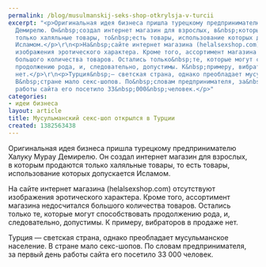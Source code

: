 ```yaml
---
permalink: /blog/musulmanskij-seks-shop-otkrylsja-v-turcii
excerpt: "<p>Оригинальная идея бизнеса пришла турецкому предпринимателю Халуку Мурау
  Демирелю. Он&nbsp;создал интернет магазин для взрослых, в&nbsp;которым продаются
  только халяльные товары, то&nbsp;есть товары, использование которых допускается
  Исламом.</p>\r\n<p>На&nbsp;сайте интернет магазина (helalsexshop.com) отсутствуют
  изображения эротического характера. Кроме того, ассортимент магазина недосчитался
  большого количества товаров. Остались только&nbsp;те, которые могут способствовать
  продолжению рода, и, следовательно, допустимы. К&nbsp;примеру, вибраторов в&nbsp;продаже
  нет.</p>\r\n<p>Турция&nbsp;— светская страна, однако преобладает мусульманское население.
  В&nbsp;стране мало секс-шопов. По&nbsp;словам предпринимателя, за&nbsp;первый день
  работы сайта его посетило 33&nbsp;000&nbsp;человек.</p>"
categories:
- идеи бизнеса
layout: article
title: Мусульманский секс-шоп открылся в Tурции
created: 1382563438
---
```

Оригинальная идея бизнеса пришла турецкому предпринимателю Халуку Мурау Демирелю. Он создал интернет магазин для взрослых, в которым продаются только халяльные товары, то есть товары, использование которых допускается Исламом.

На сайте интернет магазина (helalsexshop.com) отсутствуют изображения эротического характера. Кроме того, ассортимент магазина недосчитался большого количества товаров. Остались только те, которые могут способствовать продолжению рода, и, следовательно, допустимы. К примеру, вибраторов в продаже нет.

Турция — светская страна, однако преобладает мусульманское население. В стране мало секс-шопов. По словам предпринимателя, за первый день работы сайта его посетило 33 000 человек.
